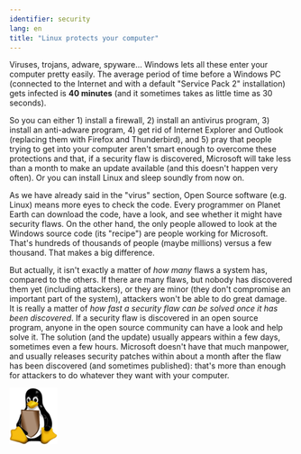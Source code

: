 ```yaml
---
identifier: security
lang: en
title: "Linux protects your computer"
---
```


Viruses, trojans, adware, spyware... Windows lets all these enter your 
computer pretty easily. The average period of time before a Windows PC (connected 
to the Internet and with a default "Service Pack 2" installation) gets 
infected is <b>40 minutes</b> (and it sometimes takes as little time as 30 seconds).

So you can either 1) install a firewall, 2) install an antivirus program, 3) 
install an anti-adware program, 4) get rid of Internet Explorer and Outlook 
(replacing them with Firefox and Thunderbird), and 5) pray that people trying to
get into your computer 
aren't smart enough to overcome these protections and that, if a 
security flaw is discovered, Microsoft will take less than a month to 
make an update available (and this doesn't happen very often). Or you 
can install Linux and sleep soundly from now on.

As we have already said in the "virus" section, Open Source software (e.g. 
Linux) means more eyes to check the code. Every programmer on Planet 
Earth can download the code, have a look, and see whether it might have 
security flaws. On the other hand, the only people allowed to look at 
the Windows source code (its "recipe") are people working for Microsoft. 
That's hundreds of thousands of people (maybe millions) versus a few 
thousand. That makes a big difference.

But actually, it isn't exactly a matter of <i>how many</i> flaws a 
system has, compared to the others. If there are many flaws, but nobody 
has discovered them yet (including attackers), or they are minor (they 
don't compromise an important part of the system), attackers won't be able 
to do great damage. It is really a matter of <i>how fast a security flaw 
can be solved once it has been discovered</i>. If a security flaw is 
discovered in an open source program, anyone in the open source 
community can have a look and help solve it. The solution (and the 
update) usually appears within a few days, sometimes even a few hours. 
Microsoft doesn't have that much manpower, and usually releases security 
patches within about a month after the flaw has been discovered (and 
sometimes published): that's more than enough for attackers to do whatever 
they want with your computer.


<img src="/img/security_thumb.png" />




